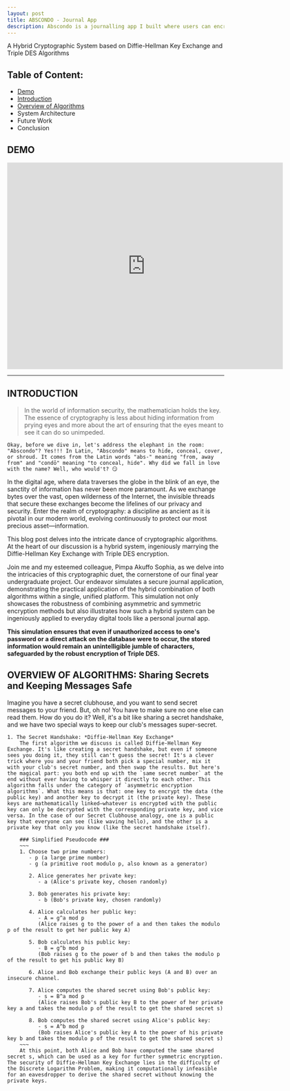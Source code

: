 ```yaml
---
layout: post
title: ABSCONDO - Journal App
description: Abscondo is a journalling app I built where users can encrypt and decrypt information
---
```


A Hybrid Cryptographic System based on Diffie-Hellman Key Exchange and Triple DES Algorithms

Table of Content:
---

  * [Demo](#demo)
  * [Introduction](#introduction)
  * [Overview of Algorithms](#overview-of-algorithms-sharing-secrets-and-keeping-messages-safe)
  * System Architecture
  * Future Work
  * Conclusion

DEMO
---

<iframe class="video" src="https://www.dropbox.com/scl/fi/47b5wxwl444zgyn6124cn/demo.mp4?rlkey=cw8ngjb2teikgk4vrcx2kp7q0&raw=1" width="640" height="480" allowfullscreen frameborder="0"></iframe>


***

INTRODUCTION
---
> In the world of information security, the mathematician holds the key. The essence of cryptography is less about hiding information from prying eyes and more about the art of ensuring that the eyes meant to see it can do so unimpeded.

`Okay, before we dive in, let's address the elephant in the room: "Abscondo"? Yes!!! In Latin, "Abscondo" means to hide, conceal, cover, or shroud. It comes from the Latin words "abs-" meaning "from, away from" and "condō" meaning "to conceal, hide". Why did we fall in love with the name? Well, who would't? 😏`

In the digital age, where data traverses the globe in the blink of an eye, the sanctity of information has never been more paramount. As we exchange bytes over the vast, open wilderness of the Internet, the invisible threads that secure these exchanges become the lifelines of our privacy and security. Enter the realm of cryptography: a discipline as ancient as it is pivotal in our modern world, evolving continuously to protect our most precious asset—information.

This blog post delves into the intricate dance of cryptographic algorithms. At the heart of our discussion is a hybrid system, ingeniously marrying the Diffie-Hellman Key Exchange with Triple DES encryption.

Join me and my esteemed colleague, Pimpa Akuffo Sophia, as we delve into the intricacies of this cryptographic duet, the cornerstone of our final year undergraduate project. Our endeavor simulates a secure journal application, demonstrating the practical application of the hybrid combination of both algorithms within a single, unified platform. This simulation not only showcases the robustness of combining asymmetric and symmetric encryption methods but also illustrates how such a hybrid system can be ingeniously applied to everyday digital tools like a personal journal app.

**This simulation ensures that even if unauthorized access to one's password or a direct attack on the database were to occur, the stored information would remain an unintelligible jumble of characters, safeguarded by the robust encryption of Triple DES.**

OVERVIEW OF ALGORITHMS: Sharing Secrets and Keeping Messages Safe
---
Imagine you have a secret clubhouse, and you want to send secret messages to your friend. But, oh no! You have to make sure no one else can read them. How do you do it? Well, it's a bit like sharing a secret handshake, and we have two special ways to keep our club's messages super-secret.

    1. The Secret Handshake: *Diffie-Hellman Key Exchange*
        The first algorithm we discuss is called Diffie-Hellman Key Exchange. It's like creating a secret handshake, but even if someone sees you doing it, they still can't guess the secret! It's a clever trick where you and your friend both pick a special number, mix it with your club's secret number, and then swap the results. But here's the magical part: you both end up with the `same secret number` at the end without ever having to whisper it directly to each other. This algorithm falls under the category of `asymmetric encryption algorithms`. What this means is that: one key to encrypt the data (the public key) and another key to decrypt it (the private key). These keys are mathematically linked—whatever is encrypted with the public key can only be decrypted with the corresponding private key, and vice versa. In the case of our Secret Clubhouse analogy, one is a public key that everyone can see (like waving hello), and the other is a private key that only you know (like the secret handshake itself).

        ### Simplified Pseudocode ###
        ~~~
        1. Choose two prime numbers:
           - p (a large prime number)
           - g (a primitive root modulo p, also known as a generator)
        
           2. Alice generates her private key:
              - a (Alice's private key, chosen randomly)
        
           3. Bob generates his private key:
              - b (Bob's private key, chosen randomly)
        
           4. Alice calculates her public key:
              - A = g^a mod p
              (Alice raises g to the power of a and then takes the modulo p of the result to get her public key A)
        
           5. Bob calculates his public key:
              - B = g^b mod p
              (Bob raises g to the power of b and then takes the modulo p of the result to get his public key B)
        
           6. Alice and Bob exchange their public keys (A and B) over an insecure channel.
        
           7. Alice computes the shared secret using Bob's public key:
              - s = B^a mod p
              (Alice raises Bob's public key B to the power of her private key a and takes the modulo p of the result to get the shared secret s)
        
           8. Bob computes the shared secret using Alice's public key:
              - s = A^b mod p
              (Bob raises Alice's public key A to the power of his private key b and takes the modulo p of the result to get the shared secret s)
        ~~~
        At this point, both Alice and Bob have computed the same shared secret s, which can be used as a key for further symmetric encryption. The security of Diffie-Hellman Key Exchange lies in the difficulty of the Discrete Logarithm Problem, making it computationally infeasible for an eavesdropper to derive the shared secret without knowing the private keys.